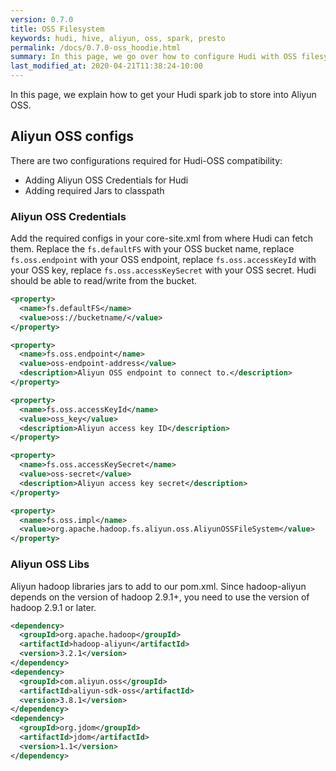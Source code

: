 ```yaml
---
version: 0.7.0
title: OSS Filesystem
keywords: hudi, hive, aliyun, oss, spark, presto
permalink: /docs/0.7.0-oss_hoodie.html
summary: In this page, we go over how to configure Hudi with OSS filesystem.
last_modified_at: 2020-04-21T11:38:24-10:00
---
```

In this page, we explain how to get your Hudi spark job to store into Aliyun OSS.

## Aliyun OSS configs

There are two configurations required for Hudi-OSS compatibility:

- Adding Aliyun OSS Credentials for Hudi
- Adding required Jars to classpath

### Aliyun OSS Credentials

Add the required configs in your core-site.xml from where Hudi can fetch them. Replace the `fs.defaultFS` with your OSS bucket name, replace `fs.oss.endpoint` with your OSS endpoint, replace `fs.oss.accessKeyId` with your OSS key, replace `fs.oss.accessKeySecret` with your OSS secret. Hudi should be able to read/write from the bucket.

```xml
<property>
  <name>fs.defaultFS</name>
  <value>oss://bucketname/</value>
</property>

<property>
  <name>fs.oss.endpoint</name>
  <value>oss-endpoint-address</value>
  <description>Aliyun OSS endpoint to connect to.</description>
</property>

<property>
  <name>fs.oss.accessKeyId</name>
  <value>oss_key</value>
  <description>Aliyun access key ID</description>
</property>

<property>
  <name>fs.oss.accessKeySecret</name>
  <value>oss-secret</value>
  <description>Aliyun access key secret</description>
</property>

<property>
  <name>fs.oss.impl</name>
  <value>org.apache.hadoop.fs.aliyun.oss.AliyunOSSFileSystem</value>
</property>
```

### Aliyun OSS Libs

Aliyun hadoop libraries jars to add to our pom.xml. Since hadoop-aliyun depends on the version of hadoop 2.9.1+, you need to use the version of hadoop 2.9.1 or later.

```xml
<dependency>
  <groupId>org.apache.hadoop</groupId>
  <artifactId>hadoop-aliyun</artifactId>
  <version>3.2.1</version>
</dependency>
<dependency>
  <groupId>com.aliyun.oss</groupId>
  <artifactId>aliyun-sdk-oss</artifactId>
  <version>3.8.1</version>
</dependency>
<dependency>
  <groupId>org.jdom</groupId>
  <artifactId>jdom</artifactId>
  <version>1.1</version>
</dependency>
```
